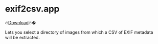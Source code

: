 # exif2csv.app

🔥[Download](https://jamesfriend.com.au/files/exif2csv.zip)🔥�

Lets you select a directory of images from which a CSV of EXIF metadata will be extracted.
